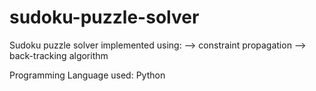 # sudoku-puzzle-solver
Sudoku puzzle solver implemented using:
--> constraint propagation
--> back-tracking algorithm

Programming Language used:
Python